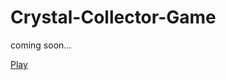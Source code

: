 # Crystal-Collector-Game

coming soon...

[Play](https://nastakalow.github.io/Crystal-Collector-Game/)
